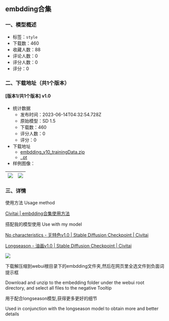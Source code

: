 ## embdding合集
### 一、模型概述

- 标签：`style`
- 下载数：460
- 收藏人数：88
- 评论人数：0
- 评分人数：0
- 评分：0

### 二、下载地址（共1个版本）

#### [版本1/共1个版本] v1.0

- 统计数据
  - 发布时间：2023-06-14T04:32:54.728Z
  - 原始模型：SD 1.5
  - 下载数：460
  - 评分人数：0
  - 评分：0
- 下载地址
  - [embdding_v10_trainingData.zip](https://civitai.com/api/download/models/95610?type=Training%20Data)
  - [..pt](https://civitai.com/api/download/models/95610)
- 样例图像：

| <img src="https://image.civitai.com/xG1nkqKTMzGDvpLrqFT7WA/b6037d29-4f05-480f-9bbd-52a478280f8d/width=450/1138232.jpeg" /> | <img src="https://image.civitai.com/xG1nkqKTMzGDvpLrqFT7WA/fc275c94-0738-4890-91c9-49c6d50547e1/width=450/1138298.jpeg" /> |
| ---- | ---- |


### 三、详情
<p>使用方法 Usage method</p><p><a target="_blank" rel="ugc" href="https://civitai.com/articles/493">Civitai | embdding合集使用方法</a></p><p>搭配我的模型使用 Use with my model</p><p><a target="_blank" rel="ugc" href="https://civitai.com/models/88772/no-characteristics">No characteristics - 无特色v1.0 | Stable Diffusion Checkpoint | Civitai</a></p><p><a target="_blank" rel="ugc" href="https://civitai.com/models/87018/longseason">Longseason - 油画v1.0 | Stable Diffusion Checkpoint | Civitai</a></p><p><img src="https://image.civitai.com/xG1nkqKTMzGDvpLrqFT7WA/bf43ee0f-73ce-48a3-bfc8-e78a1fa462a5/width=525/bf43ee0f-73ce-48a3-bfc8-e78a1fa462a5.jpeg" /></p><p>下载解压缩到webui根目录下的embdding文件夹,然后在网页里全选文件到负面词提示框</p><p>Download and unzip to the embedding folder under the webui root directory, and select all files to the negative Tooltip</p><p>用于配合longseason模型,获得更多更好的细节</p><p>Used in conjunction with the longseason model to obtain more and better details</p>